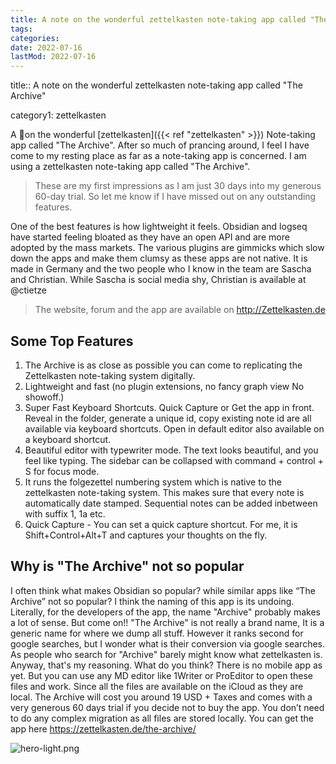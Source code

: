 ```yaml
---
title: A note on the wonderful zettelkasten note-taking app called "The Archive"
tags:
categories:
date: 2022-07-16
lastMod: 2022-07-16
---
```

title:: A note on the wonderful zettelkasten note-taking app called "The Archive"

category1: zettelkasten



A 🧵on the wonderful [zettelkasten]({{< ref "zettelkasten" >}}) Note-taking app called "The Archive".
After so much of prancing around, I feel I have come to my resting place as far as a note-taking app is concerned. I am using a zettelkasten note-taking app called "The Archive".

> These are my first impressions as I am just 30 days into my generous 60-day trial. So let me know if I have missed out on any outstanding features.

One of the best features is how lightweight it feels. Obsidian and logseq have started feeling bloated as they have an open API and are more adopted by the mass markets. The various plugins are gimmicks which slow down the apps and make them clumsy as these apps are not native.
It is made in Germany and the two people who I know in the team are Sascha and Christian. While Sascha is social media shy, Christian is available at @ctietze

> The website, forum and the app are available on http://Zettelkasten.de



## Some Top Features
1. The Archive is as close as possible you can come to replicating the Zettelkasten note-taking system digitally.
2. Lightweight and fast (no plugin extensions, no fancy graph view No showoff.)
3. Super Fast Keyboard Shortcuts. Quick Capture or Get the app in front. Reveal in the folder, generate a unique id, copy existing note id are all available via keyboard shortcuts. Open in default editor also available on a keyboard shortcut.
4. Beautiful editor with typewriter mode. The text looks beautiful, and you feel like typing. The sidebar can be collapsed with command + control + S for focus mode.
5. It runs the folgezettel numbering system which is native to the zettelkasten note-taking system. This makes sure that every note is automatically date stamped. Sequential notes can be added inbetween with suffix 1, 1a etc.
6. Quick Capture - You can set a quick capture shortcut. For me, it is Shift+Control+Alt+T and captures your thoughts on the fly.

## Why is "The Archive" not so popular

I often think what makes Obsidian so popular? while similar apps like “The Archive” not so popular?
I think the naming of this app is its undoing. Literally, for the developers of the app, the name "Archive" probably makes a lot of sense.
But come on!! "The Archive" is not really a brand name, It is a generic name for where we dump all stuff.
However it ranks second for google searches, but I wonder what is their conversion via google searches. As people who search for "Archive" barely might know what zettelkasten is. Anyway, that's my reasoning. What do you think?
There is no mobile app as yet. But you can use any MD editor like 1Writer or ProEditor to open these files and work. Since all the files are available on the iCloud as they are local.
The Archive will cost you around 19 USD + Taxes and comes with a very generous 60 days trial if you decide not to buy the app. You don’t need to do any complex migration as all files are stored locally. You can get the app here https://zettelkasten.de/the-archive/

![hero-light.png](/assets/hero-light_1657954740962_0.png)
